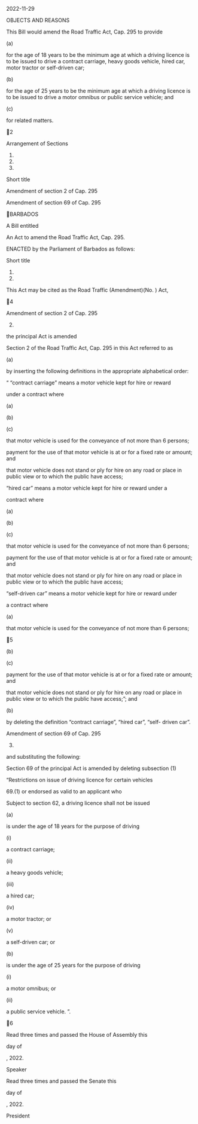 2022-11-29

OBJECTS AND REASONS

This Bill would amend the Road Traffic Act, Cap. 295 to provide

(a)

for the age of 18 years to be the minimum age at which a driving licence
is to be issued to drive a contract carriage, heavy goods vehicle, hired
car, motor tractor or self-driven car;

(b)

for the age of 25 years to be the minimum age at which a driving licence
is to be issued to drive a motor omnibus or public service vehicle; and

(c)

for related matters.

2

Arrangement of Sections

1.

2.

3.

Short title

Amendment of section 2 of Cap. 295

Amendment of section 69 of Cap. 295

BARBADOS

A Bill entitled

An Act to amend the Road Traffic Act, Cap. 295.

ENACTED by the Parliament of Barbados as follows:

Short title

1.
2022.

This Act may be cited as the Road Traffic (Amendment)(No. ) Act,

4

Amendment of section 2 of Cap. 295

2.
the principal Act is amended

Section 2 of the Road Traffic Act, Cap. 295 in this Act referred to as

(a)

by inserting the following definitions in the appropriate alphabetical
order:

“  “contract  carriage”  means  a  motor  vehicle  kept  for  hire  or  reward

under a contract where

(a)

(b)

(c)

that motor vehicle is used for the conveyance of not more
than 6 persons;

payment for the use of that motor vehicle is at or for a fixed
rate or amount; and

that motor vehicle does not stand or ply for hire on any road
or place in public view or to which the public have access;

“hired  car”  means  a  motor  vehicle  kept  for  hire  or  reward  under  a

contract where

(a)

(b)

(c)

that motor vehicle is used for the conveyance of not more
than 6 persons;

payment for the use of that motor vehicle is at or for a fixed
rate or amount; and

that motor vehicle does not stand or ply for hire on any road
or place in public view or to which the public have access;

“self-driven car” means a motor vehicle kept for hire or reward under

a contract where

(a)

that motor vehicle is used for the conveyance of not more
than 6 persons;

5

(b)

(c)

payment for the use of that motor vehicle is at or for a fixed
rate or amount; and

that motor vehicle does not stand or ply for hire on any road
or  place  in  public  view  or  to  which  the  public  have
access;”; and

(b)

by  deleting  the  definition  “contract  carriage”,  “hired  car”,  “self-
driven car”.

Amendment of section 69 of Cap. 295

3.
and substituting the following:

Section 69 of the principal Act is amended by deleting subsection (1)

“Restrictions on issue of driving licence for certain vehicles

69.(1)
or endorsed as valid to an applicant who

Subject to section 62, a driving licence shall not be issued

(a)

is under the age of 18 years for the purpose of driving

(i)

a contract carriage;

(ii)

a heavy goods vehicle;

(iii)

a hired car;

(iv)

a motor tractor; or

(v)

a self-driven car; or

(b)

is under the age of 25 years for the purpose of driving

(i)

a motor omnibus; or

(ii)

a public service vehicle. ”.

6

Read three times and passed the House of Assembly this

day of

, 2022.

Speaker

Read three times and passed the Senate this

day of

, 2022.

President

